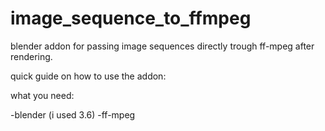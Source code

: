 # image_sequence_to_ffmpeg
blender addon for passing image sequences directly trough ff-mpeg after rendering.

quick guide on how to use the addon:

what you need:

-blender (i used 3.6)
-ff-mpeg
